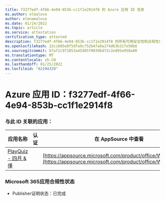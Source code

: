```yaml
---
title: f3277edf-4f66-4e94-853b-cc1f1e2914f8 的 Azure 应用 ID 信息
ms.author: elmalova
author: elenamalova
ms.date: 01/24/2022
ms.topic: article
ms.service: attestation
certification_type: attested
description: f3277edf-4f66-4e94-853b-cc1f1e2914f8 的所有可用安全性和合规性信息。
ms.openlocfilehash: 22ccb05e8f5dfa9c752b4fa9a1f4d63b317e50b8
ms.sourcegitcommit: b7af2c971853a45d85f0039bd73c2ed95e958a80
ms.translationtype: MT
ms.contentlocale: zh-CN
ms.lasthandoff: 01/25/2022
ms.locfileid: "62194329"
---
```

# <a name="azure-app-id-f3277edf-4f66-4e94-853b-cc1f1e2914f8"></a>Azure 应用 ID：f3277edf-4f66-4e94-853b-cc1f1e2914f8


### <a name="apps-associated-with-this-id"></a>与此 ID 关联的应用：
| **应用名称** | **认证** | **在 AppSource 中查看** |
|--------------|---------------|-----------------------|
| [PlayQuiz - 四月 &amp; 僅](https://docs.microsoft.com/microsoft-365-app-certification/forward/WA200002820) |  | [https://appsource.microsoft.com/product/office/WA200002820](https://appsource.microsoft.com/product/office/WA200002820) |

### <a name="microsoft-365-app-compliance-status"></a>Microsoft 365应用合规性状态
- Publisher证明状态：已完成
